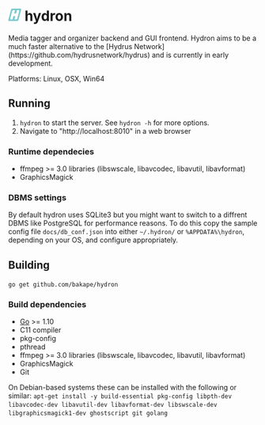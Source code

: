<h1>
   <img src="logo/Hydron.png" alt="Hydron" height="25px"> hydron
</h1>
Media tagger and organizer backend and GUI frontend.
Hydron aims to be a much faster alternative to the
[Hydrus Network](https://github.com/hydrusnetwork/hydrus) and is currently in
early development.

Platforms: Linux, OSX, Win64

## Running

1. `hydron` to start the server. See `hydron -h` for more options.
2. Navigate to "http://localhost:8010" in a web browser

### Runtime dependecies
* ffmpeg >= 3.0 libraries (libswscale, libavcodec, libavutil, libavformat)
* GraphicsMagick

### DBMS settings

By default hydron uses SQLite3 but you might want to switch to a diffrent
DBMS like PostgreSQL for performance reasons. To do this copy the sample config
file `docs/db_conf.json` into either `~/.hydron/` or `%APPDATA%\hydron`,
depending on your OS, and configure appropriately.

## Building

`go get github.com/bakape/hydron`

### Build dependencies
* [Go](https://golang.org/doc/install) >= 1.10
* C11 compiler
* pkg-config
* pthread
* ffmpeg >= 3.0 libraries (libswscale, libavcodec, libavutil, libavformat)
* GraphicsMagick
* Git

On Debian-based systems these can be installed with the following or similar:
`apt-get install -y build-essential pkg-config libpth-dev libavcodec-dev libavutil-dev libavformat-dev libswscale-dev libgraphicsmagick1-dev ghostscript git golang`

